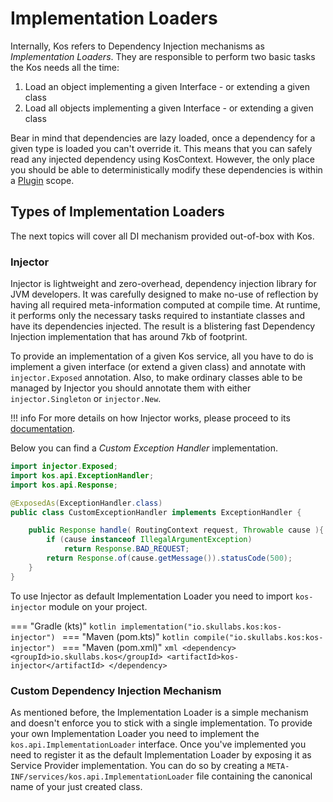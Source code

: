 # Implementation Loaders
Internally, Kos refers to Dependency Injection mechanisms as _Implementation Loaders_.
They are responsible to perform two basic tasks the Kos needs all the time:

1. Load an object implementing a given Interface - or extending a given class
2. Load all objects implementing a given Interface - or extending a given class

Bear in mind that dependencies are lazy loaded, once a dependency for a given type is loaded
you can't override it. This means that you can safely read any injected dependency using KosContext.
However, the only place you should be able to deterministically modify these dependencies
is within a [Plugin](../kos-plugins/) scope.

## Types of Implementation Loaders
The next topics will cover all DI mechanism provided out-of-box with Kos.

### Injector

Injector is lightweight and zero-overhead, dependency injection library for JVM developers. It
was carefully designed to make no-use of reflection by having all required meta-information
computed at compile time. At runtime, it performs only the necessary tasks required to instantiate
classes and have its dependencies injected. The result is a blistering fast Dependency Injection
implementation that has around 7kb of footprint.

To provide an implementation of a given Kos service, all you have to do is implement a given
interface (or extend a given class) and annotate with `injector.Exposed` annotation. Also,
to make ordinary classes able to be managed by Injector you should annotate them with
either `injector.Singleton` or `injector.New`.

!!! info
    For more details on how Injector works, please proceed to its
    [documentation](https://skullabs.github.io/injector/).

Below you can find a _Custom Exception Handler_ implementation.
```java
import injector.Exposed;
import kos.api.ExceptionHandler;
import kos.api.Response;

@ExposedAs(ExceptionHandler.class)
public class CustomExceptionHandler implements ExceptionHandler {

    public Response handle( RoutingContext request, Throwable cause ){
        if (cause instanceof IllegalArgumentException)
            return Response.BAD_REQUEST;
        return Response.of(cause.getMessage()).statusCode(500);
    }
}
```

To use Injector as default Implementation Loader you need to import `kos-injector` module
on your project.

=== "Gradle (kts)"
    ```kotlin
    implementation("io.skullabs.kos:kos-injector")
    ```
=== "Maven (pom.kts)"
    ```kotlin
    compile("io.skullabs.kos:kos-injector")
    ```
=== "Maven (pom.xml)"
    ```xml
    <dependency>
    <groupId>io.skullabs.kos</groupId>
    <artifactId>kos-injector</artifactId>
    </dependency>
    ```

### Custom Dependency Injection Mechanism
As mentioned before, the Implementation Loader is a simple mechanism and doesn't
enforce you to stick with a single implementation. To provide your own Implementation Loader
you need to implement the `kos.api.ImplementationLoader` interface. Once you've
implemented you need to register it as the default Implementation Loader by exposing
it as Service Provider implementation. You can do so by creating a
`META-INF/services/kos.api.ImplementationLoader` file containing the canonical name of
your just created class.
